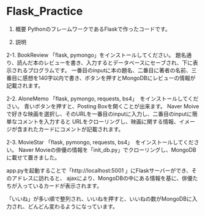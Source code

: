 # Flask_Practice
1. 概要
PythonのフレームワークであるFlaskで作ったコードです。


2. 説明

2-1. BookReview
「flask, pymongo」をインストールしてください。
題名通り、読んだ本のレビューを書き、入力するとデータベースにセーブされ、下に表示されるプログラムです。
一番目のinputに本の題名、二番目に著者の名前、三番目に感想を140字以内で書き、ボタンを押すとMongoDBにレビューの情報が記載されます。


2-2. AloneMemo
「flask, pymongo, requests, bs4」　をインストールしてください。 
青いボタンを押すと、Posting Boxを開くことが出来ます。
Naver Moiveで好きな映画を選択し、そのURLを一番目のinputに入力し、二番目のinputに簡単なコメントを入力すると
URLをクローリングし、映画に関する情報、イメージが含まれたカードにコメントが記載されます。


2-3. MovieStar
「flask, pymongo, requests, bs4」　をインストールしてください。 
Naver Movieの俳優の情報を「init_db.py」でクローリングし、MongoDBに載せて置きました。

app.pyを起動することで「http://localhost:5001 」にFlaskサーバーができ、そのアドレスに訪れると、 
ajaxにより、MongoDBの中にある情報を基に、俳優たちが入っているカードが表示されます。

「いいね」が多い順で整列され、いいねを押すと、いいねの数がMongoDBに入力され、どんどん変わるようになっています。

